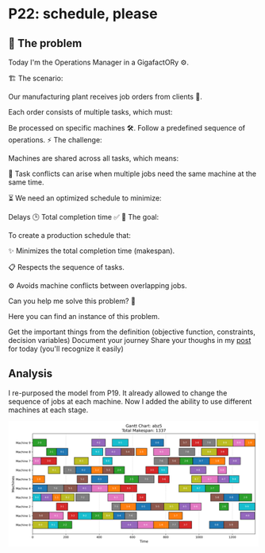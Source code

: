 # P22: schedule, please

## 🧠 The problem

Today I'm the Operations Manager in a GigafactORy ⚙️.

🏗️ The scenario:

Our manufacturing plant receives job orders from clients 📝.

Each order consists of multiple tasks, which must:

Be processed on specific machines 🛠️.
Follow a predefined sequence of operations.
⚡ The challenge:

Machines are shared across all tasks, which means:

🔄 Task conflicts can arise when multiple jobs need the same machine at the same time.

⏳ We need an optimized schedule to minimize:

Delays 🕒
Total completion time ✅
🎯 The goal:

To create a production schedule that:

✨ Minimizes the total completion time (makespan).

📋 Respects the sequence of tasks.

⚙️ Avoids machine conflicts between overlapping jobs.

Can you help me solve this problem? 🧩

Here you can find an instance of this problem.

Get the important things from the definition (objective function, constraints, decision variables)
Document your journey
Share your thoughs in my [post](https://www.linkedin.com/posts/borjamenendezmoreno_operationsresearch-activity-7276592031114661888-djFm?utm_source=share&utm_medium=member_desktop) for today (you'll recognize it easily)

## Analysis

I re-purposed the model from P19. It already allowed to change the sequence of jobs at each machine. Now I added the ability to use different machines at each stage.

![](./solution_abz5.png)
